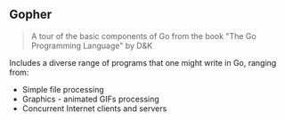 ## Gopher

> A tour of the basic components of Go from the book "The Go Programming Language" by D&K

Includes a diverse range of programs that one might write in Go, ranging from:

- Simple file processing
- Graphics - animated GIFs processing
- Concurrent Internet clients and servers

